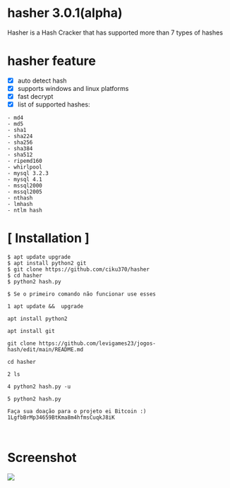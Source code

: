# hasher 3.0.1(alpha)

Hasher is a Hash Cracker that has supported more than 7 types of hashes

# hasher feature
- [x] auto detect hash
- [x] supports windows and linux platforms
- [x] fast decrypt
- [x] list of supported hashes:
```
- md4
- md5
- sha1
- sha224
- sha256 
- sha384
- sha512
- ripemd160
- whirlpool
- mysql 3.2.3
- mysql 4.1
- mssql2000
- mssql2005
- nthash
- lmhash
- ntlm hash
``` 
# [ Installation ]
```
$ apt update upgrade
$ apt install python2 git
$ git clone https://github.com/ciku370/hasher
$ cd hasher
$ python2 hash.py 

$ Se o primeiro comando não funcionar use esses

1 apt update &&  upgrade

apt install python2

apt install git

git clone https://github.com/levigames23/jogos-hash/edit/main/README.md

cd hasher

2 ls

4 python2 hash.py -u

5 python2 hash.py 

Faça sua doação para o projeto ei Bitcoin :)     1LgfbBrMp34659BtKma8m4hfmsCuqkJ8iK



```
# Screenshot
<img src=".images/hasher.png" />

